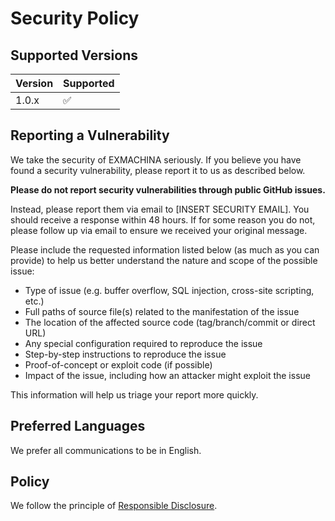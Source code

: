# Security Policy

## Supported Versions

| Version | Supported          |
| ------- | ------------------ |
| 1.0.x   | :white_check_mark: |

## Reporting a Vulnerability

We take the security of EXMACHINA seriously. If you believe you have found a security vulnerability, please report it to us as described below.

**Please do not report security vulnerabilities through public GitHub issues.**

Instead, please report them via email to [INSERT SECURITY EMAIL]. You should receive a response within 48 hours. If for some reason you do not, please follow up via email to ensure we received your original message.

Please include the requested information listed below (as much as you can provide) to help us better understand the nature and scope of the possible issue:

* Type of issue (e.g. buffer overflow, SQL injection, cross-site scripting, etc.)
* Full paths of source file(s) related to the manifestation of the issue
* The location of the affected source code (tag/branch/commit or direct URL)
* Any special configuration required to reproduce the issue
* Step-by-step instructions to reproduce the issue
* Proof-of-concept or exploit code (if possible)
* Impact of the issue, including how an attacker might exploit the issue

This information will help us triage your report more quickly.

## Preferred Languages

We prefer all communications to be in English.

## Policy

We follow the principle of [Responsible Disclosure](https://en.wikipedia.org/wiki/Responsible_disclosure). 